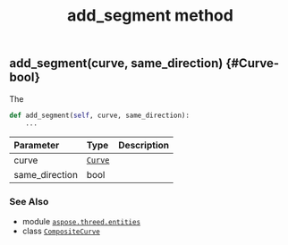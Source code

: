﻿---
title: add_segment method
second_title: Aspose.3D for Python via .NET API References
description: 
type: docs
weight: 20
url: /python-net/aspose.threed.entities/compositecurve/add_segment/
is_root: false
---

## add_segment(curve, same_direction) {#Curve-bool}

The



```python
def add_segment(self, curve, same_direction):
    ...
```


| Parameter | Type | Description |
| :- | :- | :- |
| curve | [`Curve`](/3d/python-net/aspose.threed.entities/curve) |  |
| same_direction | bool |  |



### See Also
* module [`aspose.threed.entities`](../../)
* class [`CompositeCurve`](/3d/python-net/aspose.threed.entities/compositecurve)
